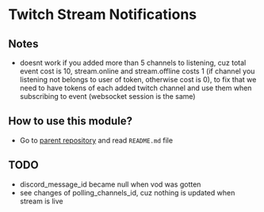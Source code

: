 # Twitch Stream Notifications

## Notes
- doesnt work if you added more than 5 channels to listening, cuz total event cost is 10, stream.online and stream.offline costs 1 (if channel you listening not belongs to user of token, otherwise cost is 0), to fix that we need to have tokens of each added twitch channel and use them when subscribing to event (websocket session is the same)

## How to use this module?
- Go to [parent repository](https://github.com/TheLeerName/db-module-core) and read `README.md` file

## TODO
- discord_message_id became null when vod was gotten
- see changes of polling_channels_id, cuz nothing is updated when stream is live